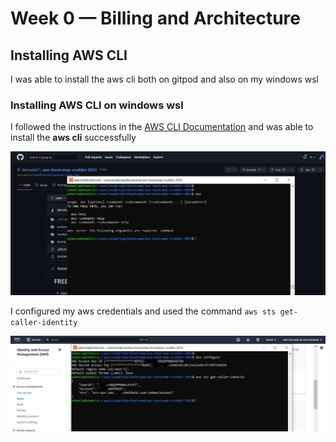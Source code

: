 # Week 0 — Billing and Architecture

## Installing AWS CLI

I was able to install the aws cli both on gitpod and also on my windows wsl

### Installing AWS CLI on windows wsl

  I followed the instructions in the [AWS CLI Documentation](https://docs.aws.amazon.com/cli/latest/userguide/getting-started-install.html) and was able to install the **aws cli** successfully

  ![aws cli](./assets//aws_cli_install.jpg)

  I configured my aws credentials and used the command `aws sts get-caller-identity`

  ![aws_cli_proof](./assets//aws_cli_proof.jpg)

